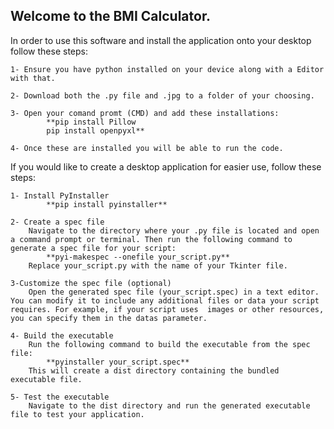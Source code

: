 ## Welcome to the BMI Calculator. 

In order to use this software and install the application onto your desktop follow these steps:

    1- Ensure you have python installed on your device along with a Editor with that. 
  
    2- Download both the .py file and .jpg to a folder of your choosing.
  
    3- Open your comand promt (CMD) and add these installations:
            **pip install Pillow
            pip install openpyxl**
      
    4- Once these are installed you will be able to run the code. 


If you would like to create a desktop application for easier use, follow these steps:

    1- Install PyInstaller
            **pip install pyinstaller**
        
    2- Create a spec file
        Navigate to the directory where your .py file is located and open a command prompt or terminal. Then run the following command to generate a spec file for your script:
            **pyi-makespec --onefile your_script.py**
        Replace your_script.py with the name of your Tkinter file.

    3-Customize the spec file (optional)
        Open the generated spec file (your_script.spec) in a text editor. You can modify it to include any additional files or data your script requires. For example, if your script uses  images or other resources, you can specify them in the datas parameter.

    4- Build the executable
        Run the following command to build the executable from the spec file:
            **pyinstaller your_script.spec**
        This will create a dist directory containing the bundled executable file.

    5- Test the executable
        Navigate to the dist directory and run the generated executable file to test your application.
